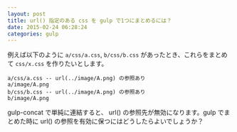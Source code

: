 ```yaml
---
layout: post
title: url() 指定のある css を gulp で1つにまとめるには？
date: 2015-02-24 06:28:24
categories: gulp
---
```

<p>例えば以下のように <code>a/css/a.css</code>, <code>b/css/b.css</code> があったとき、これらをまとめて <code>css/x.css</code> を作りたいとします。</p>

```
a/css/a.css -- url(../image/A.png) の参照あり
a/image/A.png
b/css/b.css -- url(../image/A.png) の参照あり
b/image/A.png
```

<p>gulp-concat で単純に連結すると、 url() の参照先が無効になります。gulp でまとめた時に url() の参照を有効に保つにはどうしたらよいでしょうか？</p>
